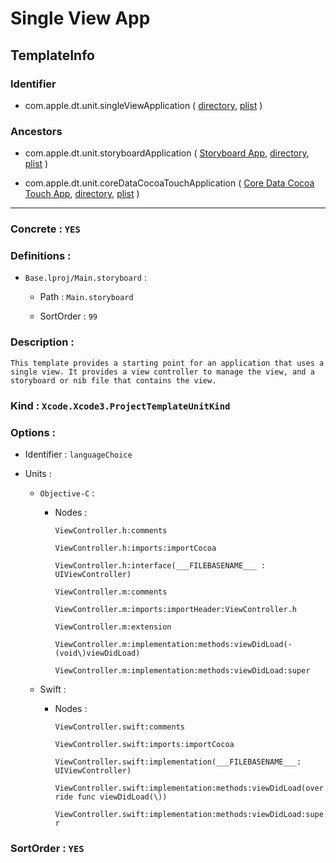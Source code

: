 # Single View App

## TemplateInfo

### Identifier

- com.apple.dt.unit.singleViewApplication ( [directory](/Applications/Xcode.app/Contents/Developer/Platforms/iPhoneOS.platform/Developer/Library/Xcode/Templates/Project%20Templates/iOS/Application/Single%20View%20App.xctemplate), [plist](/Applications/Xcode.app/Contents/Developer/Platforms/iPhoneOS.platform/Developer/Library/Xcode/Templates/Project%20Templates/iOS/Application/Single%20View%20App.xctemplate/TemplateInfo.plist) )

### Ancestors

- com.apple.dt.unit.storyboardApplication ( [Storyboard App](Storyboard%20App.md), [directory](/Applications/Xcode.app/Contents/Developer/Platforms/iPhoneOS.platform/Developer/Library/Xcode/Templates/Project%20Templates/iOS/Application/Storyboard%20App.xctemplate), [plist](/Applications/Xcode.app/Contents/Developer/Platforms/iPhoneOS.platform/Developer/Library/Xcode/Templates/Project%20Templates/iOS/Application/Storyboard%20App.xctemplate/TemplateInfo.plist) )

- com.apple.dt.unit.coreDataCocoaTouchApplication ( [Core Data Cocoa Touch App](Core%20Data%20Cocoa%20Touch%20App.md), [directory](/Applications/Xcode.app/Contents/Developer/Platforms/iPhoneOS.platform/Developer/Library/Xcode/Templates/Project%20Templates/iOS/Application/Core%20Data%20Cocoa%20Touch%20App.xctemplate), [plist](/Applications/Xcode.app/Contents/Developer/Platforms/iPhoneOS.platform/Developer/Library/Xcode/Templates/Project%20Templates/iOS/Application/Core%20Data%20Cocoa%20Touch%20App.xctemplate/TemplateInfo.plist) )

---

### Concrete : `YES`

### Definitions : 

- `Base.lproj/Main.storyboard` : 

	- Path : `Main.storyboard`

	- SortOrder : `99`

### Description : 

```
This template provides a starting point for an application that uses a single view. It provides a view controller to manage the view, and a storyboard or nib file that contains the view.
```

### Kind : `Xcode.Xcode3.ProjectTemplateUnitKind`

### Options : 

- Identifier : `languageChoice`

- Units : 

	- `Objective-C` : 

		- Nodes : 

			`ViewController.h:comments`

			`ViewController.h:imports:importCocoa`

			`ViewController.h:interface(___FILEBASENAME___ : UIViewController)`

			`ViewController.m:comments`

			`ViewController.m:imports:importHeader:ViewController.h`

			`ViewController.m:extension`

			`ViewController.m:implementation:methods:viewDidLoad(- (void\)viewDidLoad)`

			`ViewController.m:implementation:methods:viewDidLoad:super`

	- Swift : 

		- Nodes : 

			`ViewController.swift:comments`

			`ViewController.swift:imports:importCocoa`

			`ViewController.swift:implementation(___FILEBASENAME___: UIViewController)`

			`ViewController.swift:implementation:methods:viewDidLoad(override func viewDidLoad(\))`

			`ViewController.swift:implementation:methods:viewDidLoad:super`

### SortOrder : `YES`